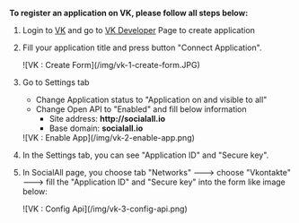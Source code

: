__To register an application on VK, please follow all steps below:__

1. Login to [VK](http://vk.com/) and go to [VK Developer](http://vk.com/editapp?act=create) Page to create application
2. Fill your application title and press button "Connect Application".
    <div class="soclall-br"></div>
    ![VK : Create Form](/img/vk-1-create-form.JPG)
    <div class="soclall-br"></div>
3. Go to Settings tab
    * Change Application status to "Application on and visible to all"
    * Change Open API to "Enabled" and fill below information
        - Site address: __http://socialall.io__
        - Base domain: __socialall.io__
    
    <div class="soclall-br"></div>
    ![VK : Enable App](/img/vk-2-enable-app.png)
    <div class="soclall-br"></div>
    
4. In the Settings tab, you can see "Application ID" and "Secure key".
5. In SocialAll page, you choose tab "Networks" ---> choose "Vkontakte" ---> fill the "Application ID" and "Secure key" into the form like image below:
    <div class="soclall-br"></div>
    ![VK : Config Api](/img/vk-3-config-api.png)
    <div class="soclall-br"></div>

